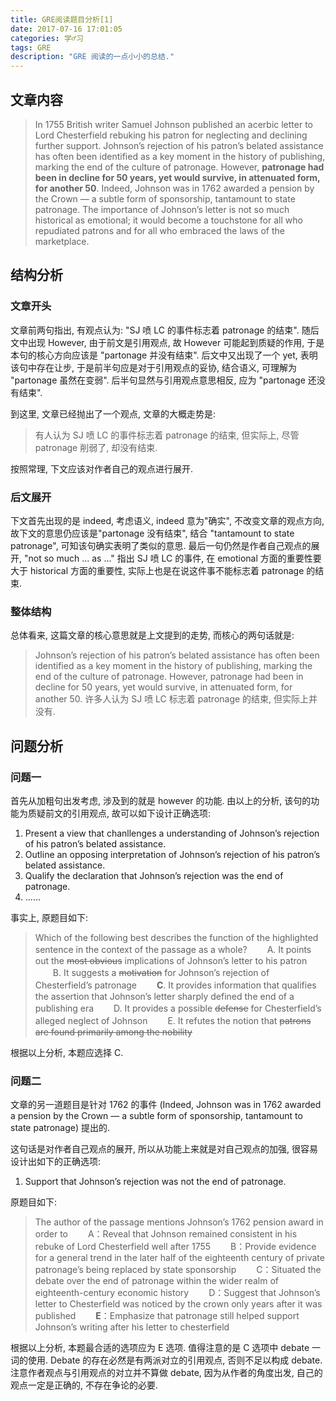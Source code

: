 ```yaml
---
title: GRE阅读题目分析[1]
date: 2017-07-16 17:01:05
categories: 学♂习
tags: GRE
description: "GRE 阅读的一点小小的总结."
---
```


## 文章内容

> In 1755 British writer Samuel Johnson published an acerbic letter to Lord Chesterfield rebuking his patron for neglecting and declining further support. Johnson’s rejection of his patron’s belated assistance has often been identified as a key moment in the history of publishing, marking the end of the culture of patronage. However, **patronage had been in   decline for 50 years, yet would survive, in attenuated form, for another 50**. Indeed, Johnson was in 1762 awarded a pension by the Crown — a subtle form of sponsorship, tantamount to state patronage. The importance of Johnson’s letter is not so much historical as emotional; it would become a touchstone for all who repudiated patrons and for all who embraced the laws of the marketplace.

## 结构分析

### 文章开头

文章前两句指出, 有观点认为: "SJ 喷 LC 的事件标志着 patronage 的结束". 随后文中出现 However, 由于前文是引用观点, 故 However 可能起到质疑的作用, 于是本句的核心方向应该是 "partonage 并没有结束". 后文中又出现了一个 yet, 表明该句中存在让步, 于是前半句应是对于引用观点的妥协, 结合语义, 可理解为 "partonage 虽然在变弱". 后半句显然与引用观点意思相反, 应为 "partonage 还没有结束". 

到这里, 文章已经抛出了一个观点, 文章的大概走势是:

> 有人认为 SJ 喷 LC 的事件标志着 patronage 的结束, 但实际上, 尽管 patronage 削弱了, 却没有结束.

按照常理, 下文应该对作者自己的观点进行展开.

### 后文展开

下文首先出现的是 indeed, 考虑语义, indeed 意为"确实", 不改变文章的观点方向, 故下文的意思仍应该是"partonage 没有结束", 结合 "tantamount to state patronage", 可知该句确实表明了类似的意思. 最后一句仍然是作者自己观点的展开, "not so much ... as ..." 指出 SJ 喷 LC 的事件, 在 emotional 方面的重要性要大于 historical 方面的重要性, 实际上也是在说这件事不能标志着 patronage 的结束.

### 整体结构

总体看来, 这篇文章的核心意思就是上文提到的走势, 而核心的两句话就是:

> Johnson’s rejection of his patron’s belated assistance has often been identified as a key moment in the history of publishing, marking the end of the culture of patronage. However, patronage had been in   decline for 50 years, yet would survive, in attenuated form, for another 50.
许多人认为 SJ 喷 LC 标志着 patronage 的结束, 但实际上并没有.

## 问题分析

### 问题一

首先从加粗句出发考虑, 涉及到的就是 however 的功能. 由以上的分析, 该句的功能为质疑前文的引用观点, 故可以如下设计正确选项:

1. Present a view that chanllenges a understanding of Johnson’s rejection of his patron’s belated assistance.
2. Outline an opposing interpretation of Johnson’s rejection of his patron’s belated assistance.
3. Qualify the declaration that Johnson’s rejection was the end of patronage.
4. ......

事实上, 原题目如下: 

> Which of the following best describes the function of the highlighted sentence in the context of the passage as a whole?
　　A. It points out the <del> most obvious</del> implications of Johnson’s letter to his patron
　　B. It suggests a <del>motivation</del> for Johnson’s rejection of Chesterfield’s patronage
　　**C**. It provides information that qualifies the assertion that Johnson’s letter sharply defined the end of a publishing era
　　D. It provides a possible <del>defense</del> for Chesterfield’s alleged neglect of Johnson
　　E. It refutes the notion that <del>patrons are found primarily among the nobility</del>

根据以上分析, 本题应选择 C.

### 问题二

文章的另一道题目是针对 1762 的事件 (Indeed, Johnson was in 1762 awarded a pension by the Crown — a subtle form of sponsorship, tantamount to state patronage) 提出的.

这句话是对作者自己观点的展开, 所以从功能上来就是对自己观点的加强, 很容易设计出如下的正确选项:

1. Support that Johnson’s rejection was not the end of patronage.

原题目如下:


> The author of the passage mentions Johnson’s 1762 pension award in order to
　　A：Reveal that Johnson remained consistent in his rebuke of Lord Chesterfield well after 1755
　　B：Provide evidence for a general trend in the later half of the eighteenth century of private patronage’s being replaced by state sponsorship
　　C：Situated the debate over the end of patronage within the wider realm of eighteenth-century economic history
　　D：Suggest that Johnson’s letter to Chesterfield was noticed by the crown only years after it was published
　　**E**：Emphasize that patronage still helped support Johnson’s writing after his letter to chesterfield

根据以上分析, 本题最合适的选项应为 E 选项. 值得注意的是 C 选项中 debate 一词的使用. Debate 的存在必然是有两派对立的引用观点, 否则不足以构成 debate. 注意作者观点与引用观点的对立并不算做 debate, 因为从作者的角度出发, 自己的观点一定是正确的, 不存在争论的必要.